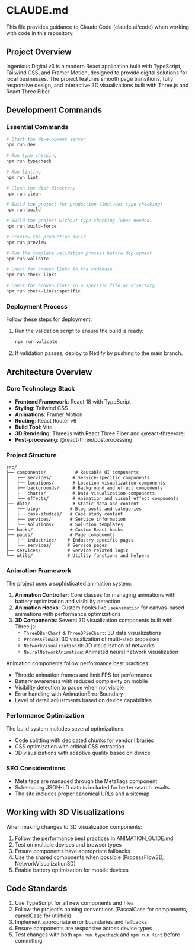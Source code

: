 # CLAUDE.md

This file provides guidance to Claude Code (claude.ai/code) when working with code in this repository.

## Project Overview

Ingenious Digital v3 is a modern React application built with TypeScript, Tailwind CSS, and Framer Motion, designed to provide digital solutions for local businesses. The project features smooth page transitions, fully responsive design, and interactive 3D visualizations built with Three.js and React Three Fiber.

## Development Commands

### Essential Commands

```bash
# Start the development server
npm run dev

# Run type checking
npm run typecheck

# Run linting
npm run lint

# Clean the dist directory
npm run clean

# Build the project for production (includes type checking)
npm run build

# Build the project without type checking (when needed)
npm run build-force

# Preview the production build
npm run preview

# Run the complete validation process before deployment
npm run validate

# Check for broken links in the codebase
npm run check-links

# Check for broken links in a specific file or directory
npm run check-links:specific
```

### Deployment Process

Follow these steps for deployment:

1. Run the validation script to ensure the build is ready:
   ```bash
   npm run validate
   ```

2. If validation passes, deploy to Netlify by pushing to the main branch.

## Architecture Overview

### Core Technology Stack

- **Frontend Framework**: React 18 with TypeScript
- **Styling**: Tailwind CSS
- **Animations**: Framer Motion
- **Routing**: React Router v6
- **Build Tool**: Vite
- **3D Rendering**: Three.js with React Three Fiber and @react-three/drei
- **Post-processing**: @react-three/postprocessing

### Project Structure

```
src/
├── components/           # Reusable UI components
│   ├── services/        # Service-specific components
│   ├── locations/       # Location visualization components
│   ├── backgrounds/     # Background and effect components 
│   ├── charts/          # Data visualization components
│   └── effects/         # Animation and visual effect components
├── data/                # Static data and content
│   ├── blog/           # Blog posts and categories
│   ├── case-studies/   # Case study content
│   ├── services/       # Service information
│   └── solutions/      # Solution templates
├── hooks/              # Custom React hooks
├── pages/              # Page components
│   ├── industries/    # Industry-specific pages
│   └── services/      # Service pages
├── services/          # Service-related logic
└── utils/             # Utility functions and helpers
```

### Animation Framework

The project uses a sophisticated animation system:

1. **Animation Controller**: Core classes for managing animations with battery optimization and visibility detection
2. **Animation Hooks**: Custom hooks like `useAnimation` for canvas-based animations with performance optimizations
3. **3D Components**: Several 3D visualization components built with Three.js:
   - `ThreeDBarChart` & `ThreeDPieChart`: 3D data visualizations
   - `ProcessFlow3D`: 3D visualization of multi-step processes
   - `NetworkVisualization3D`: 3D visualization of networks
   - `NeuralNetworkAnimation`: Animated neural network visualization

Animation components follow performance best practices:
- Throttle animation frames and limit FPS for performance
- Battery awareness with reduced complexity on mobile
- Visibility detection to pause when not visible
- Error handling with AnimationErrorBoundary
- Level of detail adjustments based on device capabilities

### Performance Optimization

The build system includes several optimizations:
- Code splitting with dedicated chunks for vendor libraries
- CSS optimization with critical CSS extraction
- 3D visualizations with adaptive quality based on device

### SEO Considerations

- Meta tags are managed through the MetaTags component
- Schema.org JSON-LD data is included for better search results
- The site includes proper canonical URLs and a sitemap

## Working with 3D Visualizations

When making changes to 3D visualization components:

1. Follow the performance best practices in ANIMATION_GUIDE.md
2. Test on multiple devices and browser types
3. Ensure components have appropriate fallbacks
4. Use the shared components when possible (ProcessFlow3D, NetworkVisualization3D)
5. Enable battery optimization for mobile devices

## Code Standards

1. Use TypeScript for all new components and files
2. Follow the project's naming conventions (PascalCase for components, camelCase for utilities)
3. Implement appropriate error boundaries and fallbacks
4. Ensure components are responsive across device types
5. Test changes with both `npm run typecheck` and `npm run lint` before committing